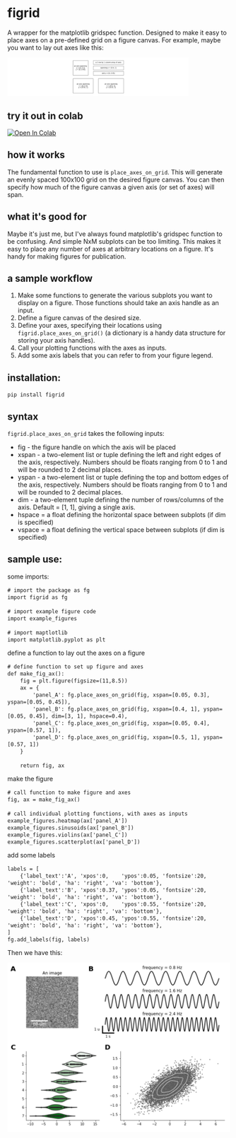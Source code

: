 # figrid
A wrapper for the matplotlib gridspec function.  Designed to make it easy to place axes on a pre-defined grid on a figure canvas. For example, maybe you want to lay out axes like this:

<img src="examples/sample_figure_layout.png?raw=true " alt="Example Layout" style="zoom:40%;" />

## try it out in colab
<a href="https://colab.research.google.com/github/dougollerenshaw/figrid/blob/colab_example/figrid_example_notebook.ipynb" target="_parent"><img src="https://colab.research.google.com/assets/colab-badge.svg" alt="Open In Colab"/></a>

## how it works
The fundamental function to use is `place_axes_on_grid`. This will generate an evenly spaced 100x100 grid on the desired figure canvas. You can then specify how much of the figure canvas a given axis (or set of axes) will span.  

## what it's good for
Maybe it's just me, but I've always found matplotlib's gridspec function to be confusing. And simple NxM subplots can be too limiting. This makes it easy to place any number of axes at arbitrary locations on a figure. It's handy for making figures for publication.

## a sample workflow
1) Make some functions to generate the various subplots you want to display on a figure. Those functions should take an axis handle as an input.
2) Define a figure canvas of the desired size.
3) Define your axes, specifying their locations using `figrid.place_axes_on_grid()` (a dictionary is a handy data structure for storing your axis handles).
4) Call your plotting functions with the axes as inputs.
5) Add some axis labels that you can refer to from your figure legend.

## installation:

    pip install figrid

## syntax
`figrid.place_axes_on_grid` takes the following inputs:
* fig - the figure handle on which the axis will be placed
* xspan - a two-element list or tuple defining the left and right edges of the axis, respectively. Numbers should be floats ranging from 0 to 1 and will be rounded to 2 decimal places.
* yspan - a two-element list or tuple defining the top and bottom edges of the axis, respectively. Numbers should be floats ranging from 0 to 1 and will be rounded to 2 decimal places.
* dim - a two-element tuple defining the number of rows/columns of the axis. Default = [1, 1], giving a single axis.
* hspace = a float defining the horizontal space between subplots (if dim is specified)
* vspace = a float defining the vertical space between subplots (if dim is specified)

## sample use:

some imports:

    # import the package as fg
    import figrid as fg

    # import example figure code
    import example_figures

    # import maptlotlib
    import matplotlib.pyplot as plt

define a function to lay out the axes on a figure

    # define function to set up figure and axes
    def make_fig_ax():
        fig = plt.figure(figsize=(11,8.5))
        ax = {
            'panel_A': fg.place_axes_on_grid(fig, xspan=[0.05, 0.3], yspan=[0.05, 0.45]),
            'panel_B': fg.place_axes_on_grid(fig, xspan=[0.4, 1], yspan=[0.05, 0.45], dim=[3, 1], hspace=0.4),
            'panel_C': fg.place_axes_on_grid(fig, xspan=[0.05, 0.4], yspan=[0.57, 1]),
            'panel_D': fg.place_axes_on_grid(fig, xspan=[0.5, 1], yspan=[0.57, 1])
        }
        
        return fig, ax

make the figure

    # call function to make figure and axes
    fig, ax = make_fig_ax()

    # call individual plotting functions, with axes as inputs
    example_figures.heatmap(ax['panel_A'])
    example_figures.sinusoids(ax['panel_B'])
    example_figures.violins(ax['panel_C'])
    example_figures.scatterplot(ax['panel_D'])

add some labels

    labels = [
        {'label_text':'A', 'xpos':0,    'ypos':0.05, 'fontsize':20, 'weight': 'bold', 'ha': 'right', 'va': 'bottom'},
        {'label_text':'B', 'xpos':0.37, 'ypos':0.05, 'fontsize':20, 'weight': 'bold', 'ha': 'right', 'va': 'bottom'},
        {'label_text':'C', 'xpos':0,    'ypos':0.55, 'fontsize':20, 'weight': 'bold', 'ha': 'right', 'va': 'bottom'},
        {'label_text':'D', 'xpos':0.45, 'ypos':0.55, 'fontsize':20, 'weight': 'bold', 'ha': 'right', 'va': 'bottom'},
    ]
    fg.add_labels(fig, labels)

Then we have this:

<img src="examples/sample_figure.png?raw=true " alt="Example Figure" style="zoom:100%;" />